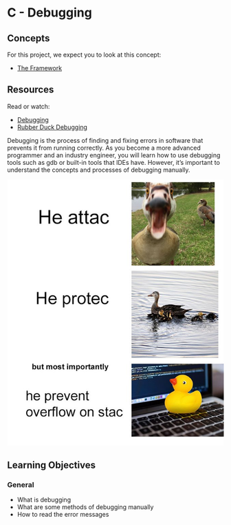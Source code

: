# C - Debugging

## Concepts
For this project, we expect you to look at this concept:

- [The Framework](https://github.com/jrbsandoval/low_level_programming)

## Resources
Read or watch:

- [Debugging](https://intranet.hbtn.io/rltoken/iADtJa-KkjYI56m-cQyWIw)
- [Rubber Duck Debugging](https://intranet.hbtn.io/rltoken/sS_CVV32moC3tyEImNCvig)

Debugging is the process of finding and fixing errors in software that prevents it from running correctly. As you become a more advanced programmer and an industry engineer, you will learn how to use debugging tools such as gdb or built-in tools that IDEs have. However, it’s important to understand the concepts and processes of debugging manually.

<img src="./img/debugging.jpg"/>

## Learning Objectives

### General

- What is debugging
- What are some methods of debugging manually
- How to read the error messages



